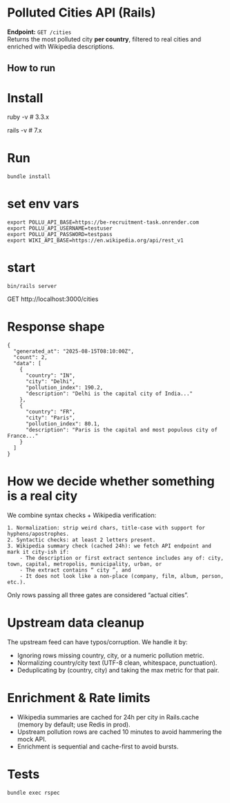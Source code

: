 # Polluted Cities API (Rails)

**Endpoint:** `GET /cities`  
Returns the most polluted city **per country**, filtered to real cities and enriched with Wikipedia descriptions.

## How to run

# Install
ruby -v  # 3.3.x

rails -v # 7.x

# Run
`bundle install`

# set env vars
```
export POLLU_API_BASE=https://be-recruitment-task.onrender.com
export POLLU_API_USERNAME=testuser
export POLLU_API_PASSWORD=testpass
export WIKI_API_BASE=https://en.wikipedia.org/api/rest_v1
```

# start
`bin/rails server`

GET http://localhost:3000/cities

# Response shape
```
{
  "generated_at": "2025-08-15T08:10:00Z",
  "count": 2,
  "data": [
    {
      "country": "IN",
      "city": "Delhi",
      "pollution_index": 190.2,
      "description": "Delhi is the capital city of India..."
    },
    {
      "country": "FR",
      "city": "Paris",
      "pollution_index": 80.1,
      "description": "Paris is the capital and most populous city of France..."
    }
  ]
}
```

# How we decide whether something is a real city
We combine syntax checks + Wikipedia verification:

    1. Normalization: strip weird chars, title-case with support for hyphens/apostrophes.
    2. Syntactic checks: at least 2 letters present.
    3. Wikipedia summary check (cached 24h): we fetch API endpoint and mark it city-ish if:
        - The description or first extract sentence includes any of: city, town, capital, metropolis, municipality, urban, or
        - The extract contains “ city ”, and
        - It does not look like a non-place (company, film, album, person, etc.).
Only rows passing all three gates are considered “actual cities”.

# Upstream data cleanup
The upstream feed can have typos/corruption. We handle it by:
- Ignoring rows missing country, city, or a numeric pollution metric.
- Normalizing country/city text (UTF-8 clean, whitespace, punctuation).
- Deduplicating by (country, city) and taking the max metric for that pair.

# Enrichment & Rate limits
- Wikipedia summaries are cached for 24h per city in Rails.cache (memory by default; use Redis in prod).
- Upstream pollution rows are cached 10 minutes to avoid hammering the mock API.
- Enrichment is sequential and cache-first to avoid bursts.

# Tests

```
bundle exec rspec
```
